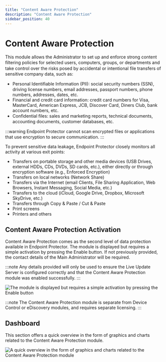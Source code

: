```yaml
---
title: "Content Aware Protection"
description: "Content Aware Protection"
sidebar_position: 40
---
```


# Content Aware Protection

This module allows the Administrator to set up and enforce strong content ﬁltering policies for
selected users, computers, groups, or departments and take control over the risks posed by
accidental or intentional ﬁle transfers of sensitive company data, such as:

- Personal Identiﬁable Information (PII): social security numbers (SSN), driving license numbers,
  email addresses, passport numbers, phone numbers, addresses, dates, etc.
- Financial and credit card information: credit card numbers for Visa, MasterCard, American Express,
  JCB, Discover Card, Diners Club, bank account numbers, etc.
- Conﬁdential ﬁles: sales and marketing reports, technical documents, accounting documents, customer
  databases, etc.

:::warning
Endpoint Protector cannot scan encrypted ﬁles or applications that use encryption to
secure communication.
:::


To prevent sensitive data leakage, Endpoint Protector closely monitors all activity at various exit
points:

- Transfers on portable storage and other media devices (USB Drives, external HDDs, CDs, DVDs, SD
  cards, etc.), either directly or through encryption software (e.g., Enforced Encryption)
- Transfers on local networks (Network Share)
- Transfers via the Internet (email Clients, File Sharing Application, Web Browsers, Instant
  Messaging, Social Media, etc.)
- Transfers to the cloud (iCloud, Google Drive, Dropbox, Microsoft SkyDrive, etc.)
- Transfers through Copy & Paste / Cut & Paste
- Print screens
- Printers and others

## Content Aware Protection Activation

Content Aware Protection comes as the second level of data protection available in Endpoint
Protector. The module is displayed but requires a simple activation by pressing the Enable button.
If not previously provided, the contact details of the Main Administrator will be required.

:::note
Any details provided will only be used to ensure the Live Update Server is conﬁgured
correctly and that the Content Aware Protection module was enabled successfully.
:::


![The module is displayed but requires a simple activation by pressing the Enable button](/images/endpointprotector/2509/admin/contentawareprotection/activation.webp)

:::note
The Content Aware Protection module is separate from Device Control or eDiscovery modules,
and requires separate licensing.
:::


## Dashboard

This section offers a quick overview in the form of graphics and charts related to the Content Aware
Protection module.

![A quick overview in the form of graphics and charts related to the Content Aware Protection module](/images/endpointprotector/2509/admin/contentawareprotection/dashboard.webp)
